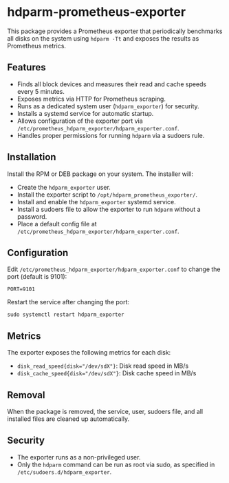 # hdparm-prometheus-exporter

This package provides a Prometheus exporter that periodically benchmarks all disks on the system using `hdparm -Tt` and exposes the results as Prometheus metrics.

## Features

- Finds all block devices and measures their read and cache speeds every 5 minutes.
- Exposes metrics via HTTP for Prometheus scraping.
- Runs as a dedicated system user (`hdparm_exporter`) for security.
- Installs a systemd service for automatic startup.
- Allows configuration of the exporter port via `/etc/prometheus_hdparm_exporter/hdparm_exporter.conf`.
- Handles proper permissions for running `hdparm` via a sudoers rule.

## Installation

Install the RPM or DEB package on your system. The installer will:
- Create the `hdparm_exporter` user.
- Install the exporter script to `/opt/hdparm_prometheus_exporter/`.
- Install and enable the `hdparm_exporter` systemd service.
- Install a sudoers file to allow the exporter to run `hdparm` without a password.
- Place a default config file at `/etc/prometheus_hdparm_exporter/hdparm_exporter.conf`.

## Configuration

Edit `/etc/prometheus_hdparm_exporter/hdparm_exporter.conf` to change the port (default is 9101):

```
PORT=9101
```

Restart the service after changing the port:

```
sudo systemctl restart hdparm_exporter
```

## Metrics

The exporter exposes the following metrics for each disk:

- `disk_read_speed{disk="/dev/sdX"}`: Disk read speed in MB/s
- `disk_cache_speed{disk="/dev/sdX"}`: Disk cache speed in MB/s

## Removal

When the package is removed, the service, user, sudoers file, and all installed files are cleaned up automatically.

## Security

- The exporter runs as a non-privileged user.
- Only the `hdparm` command can be run as root via sudo, as specified in `/etc/sudoers.d/hdparm_exporter`.